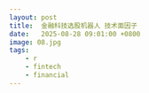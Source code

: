 ```yaml
---
layout: post
title:  金融科技选股机器人 技术面因子
date:   2025-08-28 09:01:00 +0800
image: 08.jpg
tags: 
    - r
    - fintech
    - financial
---
```


